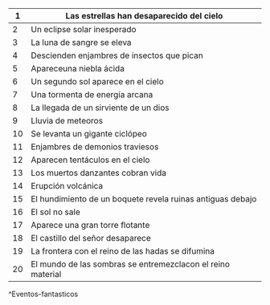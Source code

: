 

| 1   | Las estrellas han desaparecido del cielo                    |
| --- | ----------------------------------------------------------- |
| 2   | Un eclipse solar inesperado                                 |
| 3   | La luna de sangre se eleva                                  |
| 4   | Descienden enjambres de insectos que pican                  |
| 5   | Apareceuna niebla ácida                                     |
| 6   | Un segundo sol aparece en el cielo                          |
| 7   | Una tormenta de energía arcana                              |
| 8   | La llegada de un sirviente de un dios                       |
| 9   | Lluvia de meteoros                                          |
| 10  | Se levanta un gigante ciclópeo                              |
| 11  | Enjambres de demonios traviesos                             |
| 12  | Aparecen tentáculos en el cielo                             |
| 13  | Los muertos danzantes cobran vida                           |
| 14  | Erupción volcánica                                          |
| 15  | El hundimiento de un boquete revela ruinas antiguas debajo  |
| 16  | El sol no sale                                              |
| 17  | Aparece una gran torre flotante                             |
| 18  | El castillo del señor desaparece                            |
| 19  | La frontera con el reino de las hadas se difumina           |
| 20  | El mundo de las sombras se entremezclacon el reino material |
^Eventos-fantasticos